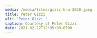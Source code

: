 ```yaml
---
media: /media/files/gizzi-b-w-2020.jpeg
title: Peter Gizzi
alt: "Peter Gizzi "
caption: Courtesy of Peter Gizzi
date: 2021-02-22T12:35:00-0500
---
```

